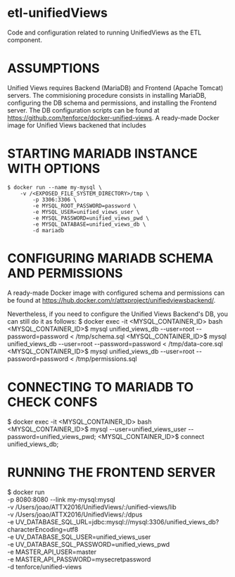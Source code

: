 # etl-unifiedViews
Code and configuration related to running UnifiedViews as the ETL component.
# ASSUMPTIONS
Unified Views requires Backend (MariaDB) and Frontend (Apache Tomcat) servers. The commisioning procedure consists in installing MariaDB, configuring the DB schema and permissions, and installing the Frontend server. The DB configuration scripts can be found at https://github.com/tenforce/docker-unified-views. A ready-made Docker image for Unified Views backened that includes 

# STARTING MARIADB INSTANCE WITH OPTIONS
```
$ docker run --name my-mysql \
	-v /<EXPOSED_FILE_SYSTEM_DIRECTORY>/tmp \
        -p 3306:3306 \
        -e MYSQL_ROOT_PASSWORD=password \
        -e MYSQL_USER=unified_views_user \
        -e MYSQL_PASSWORD=unified_views_pwd \
        -e MYSQL_DATABASE=unified_views_db \
        -d mariadb
```

# CONFIGURING MARIADB SCHEMA AND PERMISSIONS 
A ready-made Docker image with configured schema and permissions can be found at https://hub.docker.com/r/attxproject/unifiedviewsbackend/.

Nevertheless, if you need to configure the Unified Views Backend's DB, you can still do it as follows: 
$ docker exec -it <MYSQL_CONTAINER_ID> bash
<MYSQL_CONTAINER_ID>$ mysql unified_views_db --user=root --password=password < /tmp/schema.sql
<MYSQL_CONTAINER_ID>$ mysql unified_views_db --user=root --password=password < /tmp/data-core.sql
<MYSQL_CONTAINER_ID>$ mysql unified_views_db --user=root --password=password < /tmp/permissions.sql


# CONNECTING TO MARIADB TO CHECK CONFS
$ docker exec -it <MYSQL_CONTAINER_ID> bash
<MYSQL_CONTAINER_ID>$ mysql --user=unified_views_user --password=unified_views_pwd;
<MYSQL_CONTAINER_ID>$ connect unified_views_db;

# RUNNING THE FRONTEND SERVER
$ docker run  \
    -p 8080:8080 --link my-mysql:mysql \
    -v /Users/joao/ATTX2016/UnifiedViews/:/unified-views/lib \
    -v /Users/joao/ATTX2016/UnifiedViews/:/dpus \
    -e UV_DATABASE_SQL_URL=jdbc:mysql://mysql:3306/unified_views_db?characterEncoding=utf8 \
    -e UV_DATABASE_SQL_USER=unified_views_user \
    -e UV_DATABASE_SQL_PASSWORD=unified_views_pwd \
    -e MASTER_API_USER=master \
    -e MASTER_API_PASSWORD=mysecretpassword \
    -d tenforce/unified-views
